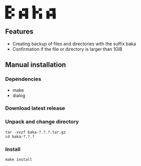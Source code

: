 ▄▄         ▄  
█▄▀ ▄▀█ █▄▀ ▄▀█  
█▄▀ █▀█ █  █ █▀█


## Features
- Creating backup of files and directories with the suffix baka
- Confirmation if the file or directory is larger than 1GiB

## Manual installation

### Dependencies
- make
- dialog

### Download latest release

### Unpack and change directory
```
tar -xvzf baka-?.?.?.tar.gz
cd baka-?.?.?
```
### Install
```
make install
```
